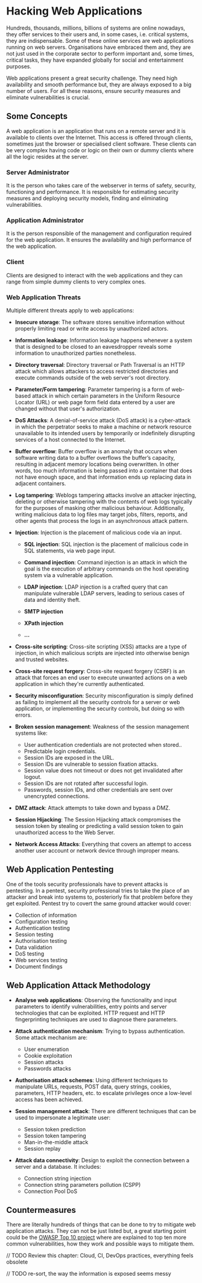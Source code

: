 # Hacking Web Applications

Hundreds, thousands, millions, billions of systems are online nowadays, they offer services to their users and, in some cases, i.e. critical systems, they are indispensable. Some of these online services are web applications running on web servers. Organisations have embraced them and, they are not just used in the corporate sector to perform important and, some times, critical tasks, they have expanded globally for social and entertainment purposes.

Web applications present a great security challenge. They need high availability and smooth performance but, they are always exposed to a big number of users. For all these reasons, ensure security measures and eliminate vulnerabilities is crucial.

## Some Concepts

A web application is an application that runs on a remote server and it is available to clients over the Internet. This access is offered through clients, sometimes just the browser or specialised client software. These clients can be very complex having code or logic on their own or dummy clients where all the logic resides at the server.

### Server Administrator

It is the person who takes care of the webserver in terms of safety, security, functioning and performance. It is responsible for estimating security measures and deploying security models, finding and eliminating vulnerabilities.

### Application Administrator

It is the person responsible of the management and configuration required for the web application. It ensures the availability and high performance of the web application.

### Client

Clients are designed to interact with the web applications and they can range from simple dummy clients to very complex ones.

### Web Application Threats

Multiple different threats apply to web applications:

* **Insecure storage**: The software stores sensitive information without properly limiting read or write access by unauthorized actors.

* **Information leakage**: Information leakage happens whenever a system that is designed to be closed to an eavesdropper reveals some information to unauthorized parties nonetheless.

* **Directory traversal**: Directory traversal or Path Traversal is an HTTP attack which allows attackers to access restricted directories and execute commands outside of the web server's root directory.

* **Parameter/Form tampering**: Parameter tampering is a form of web-based attack in which certain parameters in the Uniform Resource Locator (URL) or web page form field data entered by a user are changed without that user's authorization.

* **DoS Attacks**: A denial-of-service attack (DoS attack) is a cyber-attack in which the perpetrator seeks to make a machine or network resource unavailable to its intended users by temporarily or indefinitely disrupting services of a host connected to the Internet.

* **Buffer overflow**: Buffer overflow is an anomaly that occurs when software writing data to a buffer overflows the buffer’s capacity, resulting in adjacent memory locations being overwritten. In other words, too much information is being passed into a container that does not have enough space, and that information ends up replacing data in adjacent containers.

* **Log tampering**: Weblogs tampering attacks involve an attacker injecting, deleting or otherwise tampering with the contents of web logs typically for the purposes of masking other malicious behaviour. Additionally, writing malicious data to log files may target jobs, filters, reports, and other agents that process the logs in an asynchronous attack pattern.

* **Injection**: Injection is the placement of malicious code via an input.

    * **SQL injection**: SQL injection is the placement of malicious code in SQL statements, via web page input.

    * **Command injection**: Command injection is an attack in which the goal is the execution of arbitrary commands on the host operating system via a vulnerable application.

    * **LDAP injection**: LDAP injection is a crafted query that can manipulate vulnerable LDAP servers, leading to serious cases of data and identity theft.

    * **SMTP injection**

    * **XPath injection**

    * **...**

* **Cross-site scripting**: Cross-site scripting (XSS) attacks are a type of injection, in which malicious scripts are injected into otherwise benign and trusted websites.

* **Cross-site request forgery**: Cross-site request forgery (CSRF) is an attack that forces an end user to execute unwanted actions on a web application in which they're currently authenticated.

* **Security misconfiguration**: Security misconfiguration is simply defined as failing to implement all the security controls for a server or web application, or implementing the security controls, but doing so with errors.

* **Broken session management**: Weakness of the session management systems like:

    * User authentication credentials are not protected when stored..
    * Predictable login credentials.
    * Session IDs are exposed in the URL.
    * Session IDs are vulnerable to session fixation attacks.
    * Session value does not timeout or does not get invalidated after logout.
    * Session IDs are not rotated after successful login.
    * Passwords, session IDs, and other credentials are sent over unencrypted connections.

* **DMZ attack**: Attack attempts to take down and bypass a DMZ.

* **Session Hijacking**: The Session Hijacking attack compromises the session token by stealing or predicting a valid session token to gain unauthorized access to the Web Server.

* **Network Access Attacks**: Everything that covers an attempt to access another user account or network device through improper means.

## Web Application Pentesting

One of the tools security professionals have to prevent attacks is pentesting. In a pentest, security professional tries to take the place of an attacker and break into systems to, posteriorly fix that problem before they get exploited. Pentest try to covert the same ground attacker would cover:

* Collection of information
* Configuration testing
* Authentication testing
* Session testing
* Authorisation testing
* Data validation
* DoS testing
* Web services testing
* Document findings

## Web Application Attack Methodology

* **Analyse web applications**: Observing the functionality and input parameters to identify vulnerabilities, entry points and server technologies that can be exploited. HTTP request and HTTP fingerprinting techniques are used to diagnose there parameters.

* **Attack authentication mechanism**: Trying to bypass authentication. Some attack mechanism are:

    * User enumeration
    * Cookie exploitation
    * Session attacks
    * Passwords attacks

* **Authorisation attack schemes**: Using different techniques to manipulate URLs, requests, POST data, query strings, cookies, parameters, HTTP headers, etc. to escalate privileges once a low-level access has been achieved.

* **Session management attack**: There are different techniques that can be used to impersonate a legitimate user:

    * Session token prediction
    * Session token tampering
    * Man-in-the-middle attack
    * Session replay

* **Attack data connectivity**: Design to exploit the connection between a server and a database. It includes:

    * Connection string injection
    * Connection string parameters pollution (CSPP)
    * Connection Pool DoS

## Countermeasures

There are literally hundreds of things that can be done to try to mitigate web application attacks. They can not be just listed but, a great starting point could be the [OWASP Top 10 project](https://owasp.org/www-project-top-ten/) where are explained to top ten more common vulnerabilities, how they work and possible ways to mitigate them.

// TODO Review this chapter: Cloud, CI, DevOps practices, everything feels obsolete

// TODO re-sort, the way the information is exposed seems messy